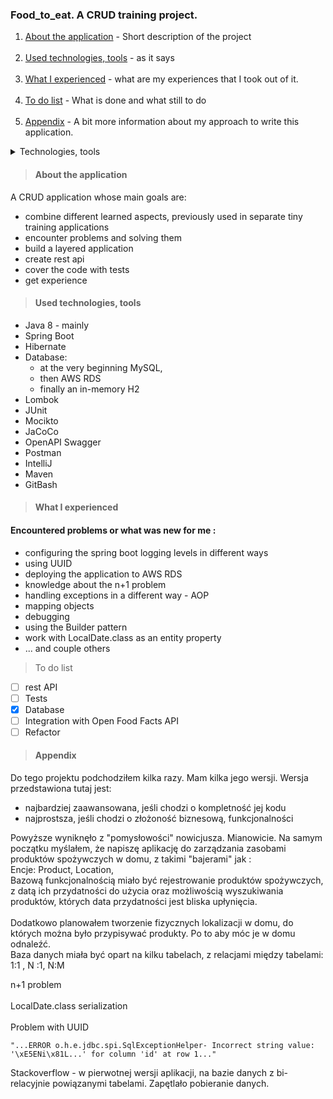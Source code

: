 ### Food_to_eat. A CRUD training project.

1. [About the application](#About-the-application) - Short description of the project
<br><br>
2. [Used technologies, tools](#Used-technologies,-tools) - as it says
<br><br>
3. [What I experienced](#What-I-experienced) - what are my experiences that I took out of it.
<br><br>
4. [To do list](#4.-To-do-list) - What is done and what still to do
<br><br>
5. [Appendix](#Appendix) - A bit more information about my approach to write this application. 

<details>

<summary>Technologies, tools </summary>

<img src="https://github.com/PawelBugiel/md_test/blob/main/.idea/resources/java_6x3.png?raw=true" alt="Java" width="11%">
<img src="https://github.com/PawelBugiel/md_test/blob/main/.idea/resources/spring_6x3.png?raw=true" alt="Spring Boot" width="11%">
<img src="https://github.com/PawelBugiel/md_test/blob/main/.idea/resources/lombok_6x3.png?raw=true" alt="Lombok" width="11%">
<br>
<img src="https://github.com/PawelBugiel/md_test/blob/main/.idea/resources/hibernate_6x3.png?raw=true" alt="Hibernate" width="11%">
<img src="https://github.com/PawelBugiel/md_test/blob/main/.idea/resources/mysql_6x3.png?raw=true" alt="MySQL" width="11%">
<img src="https://github.com/PawelBugiel/md_test/blob/main/.idea/resources/h2_6x3.png?raw=true" alt="H2 in-memory database" width="8%">
<br>
<img src="https://github.com/PawelBugiel/md_test/blob/main/.idea/resources/junit_6x3.png?raw=true" alt="JUnit" width="9%">  
<img src="https://github.com/PawelBugiel/md_test/blob/main/.idea/resources/mockito_6x3.png?raw=true" alt="Mockito" width="11%"> 
<img src="https://github.com/PawelBugiel/md_test/blob/main/.idea/resources/jcoco_6x3.png?raw=true" alt="Jcoco" width="11%">
<br>
<img src="https://github.com/PawelBugiel/md_test/blob/main/.idea/resources/intellij_6x3.png?raw=true" alt="IntelliJ" width="11%">
<img src="https://github.com/PawelBugiel/md_test/blob/main/.idea/resources/maven_b_6x3.png?raw=true" alt="Maven" width="11%">
<img src="https://github.com/PawelBugiel/md_test/blob/main/.idea/resources/gitbash_6x3.png?raw=true" alt="GitBash" width="11%">
<br>
<img src="https://github.com/PawelBugiel/md_test/blob/main/.idea/resources/openapi_swagger_6x3.png?raw=true" alt="Swagger" width="11%">
<img src="https://github.com/PawelBugiel/md_test/blob/main/.idea/resources/postman_6x3.png?raw=true" alt="Postman" width="11%">
<br>

</details>

> #### About the application

A CRUD application whose main goals are:
- combine different learned aspects, previously used in separate tiny training applications
- encounter problems and solving them
- build a layered application
- create rest api
- cover the code with tests
- get experience

> #### Used technologies, tools

* Java 8 - mainly
* Spring Boot 
* Hibernate
* Database:
  * at the very beginning MySQL, 
  * then AWS RDS
  * finally an in-memory H2
* Lombok
* JUnit 
* Mocikto
* JaCoCo
* OpenAPI Swagger
* Postman
* IntelliJ
* Maven
* GitBash

> #### What I experienced
#### Encountered problems or what was new for me : 

- configuring the spring boot logging levels in different ways 
- using UUID 
- deploying the application to AWS RDS
- knowledge about the n+1 problem
- handling exceptions in a different way - AOP
- mapping objects 
- debugging
- using the Builder pattern
- work with LocalDate.class as an entity property
- ... and couple others

> To do list
- [ ] rest API
- [ ] Tests
- [x] Database
- [ ] Integration with Open Food Facts API
- [ ] Refactor

> #### Appendix
Do tego projektu podchodziłem kilka razy. Mam kilka jego wersji. Wersja przedstawiona tutaj jest:
* najbardziej zaawansowana, jeśli chodzi o kompletność jej kodu
* najprostsza, jeśli chodzi o złożoność biznesową, funkcjonalności
  <br>

Powyższe wyniknęło z "pomysłowości" nowicjusza. Mianowicie.
Na samym początku myślałem, że napiszę aplikację do zarządzania zasobami produktów spożywczych w domu, z takimi "bajerami" jak :
<br>
Encje: Product, Location,
<br>
Bazową funkcjonalnością miało być rejestrowanie produktów spożywczych, z datą ich przydatności do użycia oraz możliwością wyszukiwania produktów, których data przydatności jest bliska upłynięcia.
<br>
<br>
Dodatkowo planowałem tworzenie fizycznych lokalizacji w domu, do których można było przypisywać produkty. Po to aby móc je w domu odnaleźć.
<br>
Baza danych miała być opart na kilku tabelach, z relacjami między tabelami: 1:1 , N :1, N:M

n+1  problem
<br> <br>
LocalDate.class serialization
<br> <br>
Problem with UUID
~~~
"...ERROR o.h.e.jdbc.spi.SqlExceptionHelper- Incorrect string value: '\xE5ENi\x81L...' for column 'id' at row 1..."
~~~
Stackoverflow - w pierwotnej wersji aplikacji, na bazie danych z bi-relacyjnie powiązanymi tabelami. Zapętlało pobieranie danych.